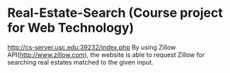 Real-Estate-Search (Course project for Web Technology)
==================
http://cs-server.usc.edu:39232/index.php
By using Zillow API(http://www.zillow.com), the website is able to request Zillow for searching real estates matched to the given input.
